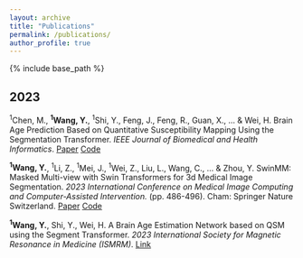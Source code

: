 ```yaml
---
layout: archive
title: "Publications"
permalink: /publications/
author_profile: true
---
```


{% include base_path %}

## 2023

<sup>1</sup>Chen, M., **<sup>1</sup>Wang, Y.**, <sup>1</sup>Shi, Y., Feng, J., Feng, R., Guan, X., ... & Wei, H. Brain Age Prediction Based on Quantitative Susceptibility Mapping Using the Segmentation Transformer. *IEEE Journal of Biomedical and Health Informatics*. [Paper](https://ieeexplore.ieee.org/abstract/document/10354301) [Code](https://github.com/AMRI-Lab/STAN)

**<sup>1</sup>Wang, Y.**, <sup>1</sup>Li, Z., <sup>1</sup>Mei, J., <sup>1</sup>Wei, Z., Liu, L., Wang, C., ... & Zhou, Y. SwinMM: Masked Multi-view with Swin Transformers for 3d Medical Image Segmentation. *2023 International Conference on Medical Image Computing and Computer-Assisted Intervention.* (pp. 486-496). Cham: Springer Nature Switzerland. [Paper](https://link.springer.com/chapter/10.1007/978-3-031-43898-1_47) [Code](https://github.com/UCSC-VLAA/SwinMM/)

**<sup>1</sup>Wang, Y.**, Shi, Y., Wei, H. A Brain Age Estimation Network based on QSM using the Segment Transformer. *2023 International Society for Magnetic Resonance in Medicine (ISMRM)*. [Link](https://submissions.mirasmart.com/ISMRM2023/Itinerary/PresentationDetail.aspx?evdid=5605)


